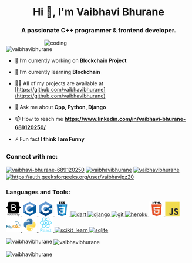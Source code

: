 <h1 align="center">Hi 👋, I'm Vaibhavi Bhurane</h1>
<h3 align="center">A passionate C++ programmer & frontend developer.</h3>

<img align= "right" alt="coding" width = "400" src="![image](https://github.com/vaibhavibhurane/vaibhavibhurane/assets/117935143/39895dce-f2a5-48ef-89f6-1a0446d27a9c)
">

 
<p align="left"> <img src="https://komarev.com/ghpvc/?username=vaibhavibhurane&label=Profile%20views&color=0e75b6&style=flat" alt="vaibhavibhurane" /> </p>

- 🔭 I’m currently working on **Blockchain Project**

- 🌱 I’m currently learning **Blockchain**

- 👨‍💻 All of my projects are available at [https://github.com/vaibhavibhurane](https://github.com/vaibhavibhurane)

- 💬 Ask me about **Cpp, Python, Django**

- 📫 How to reach me **https://www.linkedin.com/in/vaibhavi-bhurane-689120250/**

- ⚡ Fun fact **I think I am Funny**

<h3 align="left">Connect with me:</h3>
<p align="left">
<a href="https://linkedin.com/in/vaibhavi-bhurane-689120250" target="blank"><img align="center" src="https://raw.githubusercontent.com/rahuldkjain/github-profile-readme-generator/master/src/images/icons/Social/linked-in-alt.svg" alt="vaibhavi-bhurane-689120250" height="30" width="40" /></a>
<a href="https://instagram.com/vaibhavibhurane" target="blank"><img align="center" src="https://raw.githubusercontent.com/rahuldkjain/github-profile-readme-generator/master/src/images/icons/Social/instagram.svg" alt="vaibhavibhurane" height="30" width="40" /></a>
<a href="https://www.leetcode.com/vaibhavibhurane" target="blank"><img align="center" src="https://raw.githubusercontent.com/rahuldkjain/github-profile-readme-generator/master/src/images/icons/Social/leet-code.svg" alt="vaibhavibhurane" height="30" width="40" /></a>
<a href="https://auth.geeksforgeeks.org/user/https://auth.geeksforgeeks.org/user/vaibhavipz20" target="blank"><img align="center" src="https://raw.githubusercontent.com/rahuldkjain/github-profile-readme-generator/master/src/images/icons/Social/geeks-for-geeks.svg" alt="https://auth.geeksforgeeks.org/user/vaibhavipz20" height="30" width="40" /></a>
</p>

<h3 align="left">Languages and Tools:</h3>
<p align="left"> <a href="https://getbootstrap.com" target="_blank" rel="noreferrer"> <img src="https://raw.githubusercontent.com/devicons/devicon/master/icons/bootstrap/bootstrap-plain-wordmark.svg" alt="bootstrap" width="40" height="40"/> </a> <a href="https://www.cprogramming.com/" target="_blank" rel="noreferrer"> <img src="https://raw.githubusercontent.com/devicons/devicon/master/icons/c/c-original.svg" alt="c" width="40" height="40"/> </a> <a href="https://www.w3schools.com/cpp/" target="_blank" rel="noreferrer"> <img src="https://raw.githubusercontent.com/devicons/devicon/master/icons/cplusplus/cplusplus-original.svg" alt="cplusplus" width="40" height="40"/> </a> <a href="https://www.w3schools.com/css/" target="_blank" rel="noreferrer"> <img src="https://raw.githubusercontent.com/devicons/devicon/master/icons/css3/css3-original-wordmark.svg" alt="css3" width="40" height="40"/> </a> <a href="https://dart.dev" target="_blank" rel="noreferrer"> <img src="https://www.vectorlogo.zone/logos/dartlang/dartlang-icon.svg" alt="dart" width="40" height="40"/> </a> <a href="https://www.djangoproject.com/" target="_blank" rel="noreferrer"> <img src="https://cdn.worldvectorlogo.com/logos/django.svg" alt="django" width="40" height="40"/> </a> <a href="https://git-scm.com/" target="_blank" rel="noreferrer"> <img src="https://www.vectorlogo.zone/logos/git-scm/git-scm-icon.svg" alt="git" width="40" height="40"/> </a> <a href="https://heroku.com" target="_blank" rel="noreferrer"> <img src="https://www.vectorlogo.zone/logos/heroku/heroku-icon.svg" alt="heroku" width="40" height="40"/> </a> <a href="https://www.w3.org/html/" target="_blank" rel="noreferrer"> <img src="https://raw.githubusercontent.com/devicons/devicon/master/icons/html5/html5-original-wordmark.svg" alt="html5" width="40" height="40"/> </a> <a href="https://developer.mozilla.org/en-US/docs/Web/JavaScript" target="_blank" rel="noreferrer"> <img src="https://raw.githubusercontent.com/devicons/devicon/master/icons/javascript/javascript-original.svg" alt="javascript" width="40" height="40"/> </a> <a href="https://www.mysql.com/" target="_blank" rel="noreferrer"> <img src="https://raw.githubusercontent.com/devicons/devicon/master/icons/mysql/mysql-original-wordmark.svg" alt="mysql" width="40" height="40"/> </a> <a href="https://www.python.org" target="_blank" rel="noreferrer"> <img src="https://raw.githubusercontent.com/devicons/devicon/master/icons/python/python-original.svg" alt="python" width="40" height="40"/> </a> <a href="https://reactjs.org/" target="_blank" rel="noreferrer"> <img src="https://raw.githubusercontent.com/devicons/devicon/master/icons/react/react-original-wordmark.svg" alt="react" width="40" height="40"/> </a> <a href="https://scikit-learn.org/" target="_blank" rel="noreferrer"> <img src="https://upload.wikimedia.org/wikipedia/commons/0/05/Scikit_learn_logo_small.svg" alt="scikit_learn" width="40" height="40"/> </a> <a href="https://www.sqlite.org/" target="_blank" rel="noreferrer"> <img src="https://www.vectorlogo.zone/logos/sqlite/sqlite-icon.svg" alt="sqlite" width="40" height="40"/> </a> </p>

<p><img align="left" src="https://github-readme-stats.vercel.app/api/top-langs?username=vaibhavibhurane&show_icons=true&locale=en&layout=compact" alt="vaibhavibhurane" /></p>

<p>&nbsp;<img align="center" src="https://github-readme-stats.vercel.app/api?username=vaibhavibhurane&show_icons=true&locale=en" alt="vaibhavibhurane" /></p>

<p><img align="center" src="https://github-readme-streak-stats.herokuapp.com/?user=vaibhavibhurane&" alt="vaibhavibhurane" /></p>
